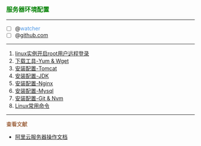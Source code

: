 ### <span style="color:green">服务器环境配置</span>

*****

* [ ] @<span style="color:#4b96e6">watcher</span>
* [ ] @[github.com](https://github.com/WatcherOne)

*****

1. [linux实例开启root用户远程登录](http://39.106.78.182/detail/1)
2. [下载工具-Yum & Wget](http://39.106.78.182/detail/2)
3. [安装配置-Tomcat](http://39.106.78.182/detail/3)
4. [安装配置-JDK](http://39.106.78.182/detail/4)
5. [安装配置-Nginx](http://39.106.78.182/detail/2)
6. [安装配置-Mysql](http://39.106.78.182/detail/2)
7. [安装配置-Git & Nvm](http://39.106.78.182/detail/2)
8. [Linux常用命令](http://39.106.78.182/detail/2)

*****

**<span style="color:#a16946">查看文献</span>**

* [阿里云服务器操作文档](https://help.aliyun.com/product/25365.html?spm=a2c4g.108426.0.0.26fe64bfV9kcOW)
